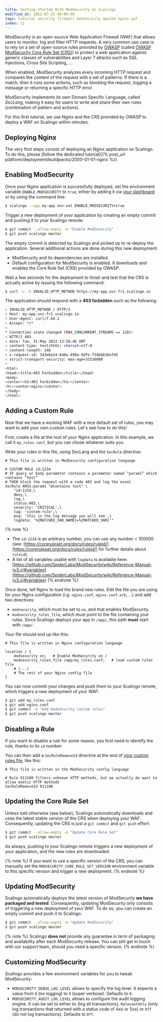 ```yaml
---
title: Getting Started With ModSecurity on Scalingo
modified_at: 2022-07-25 00:00:00
tags: tutorial security firewall modsecurity apache nginx waf
index: 11
---
```


ModSecurity is an open-source Web Application Firewall (WAF) that allows users
to monitor, log and filter HTTP requests. A very common use case is to rely on
a set of open-source rules provided by [OWASP](https://owasp.org/) (called
[OWASP ModSecurity Core Rule Set (CRS)](https://owasp.org/www-project-modsecurity-core-rule-set/))
to protect a web application against generic classes of vulnerabilities and
Layer 7 attacks such as SQL injections, Cross Site Scripting, ...

When enabled, ModSecurity analyzes every incoming HTTP request and compares
the content of the request with a set of patterns. If there is a match, then it
runs some actions, such as blocking the request, logging a message or returning
a specific HTTP error.

ModSecurity implements its own Domain Specific Language, called *SecLang*,
making it easy for users to write and share their own rules (combination of
pattern and actions).

For this first tutorial, we use Nginx and the CRS provided by OWASP to deploy a
WAF on Scalingo within minutes.

## Deploying Nginx

The very first steps consist of deploying an Nginx application on Scalingo. To
do this, please [follow the dedicated tutorial]({% post_url platform/deployment/buildpacks/2000-01-01-nginx %}).

## Enabling ModSecurity

Once your Nginx application is successfully deployed, set the environment
variable `ENABLE_MODSECURITY` to `true`, either by adding it via
[your dashboard](https://dashboard.scalingo.com/) or by using the command line:

```bash
$ scalingo --app my-app env-set ENABLE_MODSECURITY=true
```

Trigger a new deployment of your application by creating an empty commit and
pushing it to your Scalingo remote:

```bash
$ git commit --allow-empty -m "Enable ModSecurity"
$ git push scalingo master
```

The empty commit is detected by Scalingo and picked up to re-deploy the
application. Several additional actions are done during this new deployment:

- ModSecurity and its dependencies are installed.
- Default configuration for ModSecurity is enabled. It downloads and enables
  the Core Rule Set (CRS) provided by OWASP.

Wait a few seconds for the deployment to finish and test that the CRS is
actually active by issuing the following command:

```bash
$ curl -v -X INVALID_HTTP_METHOD https://my-app.osc-fr1.scalingo.io
```

The application should respond with a **403 forbidden** such as the following:

```bash
> INVALID_HTTP_METHOD / HTTP/2
> Host: my-app.osc-fr1.scalingo.io
> User-Agent: curl/7.64.1
> Accept: */*
>
* Connection state changed (MAX_CONCURRENT_STREAMS == 128)!
< HTTP/2 403
< date: Tue, 31 May 2022 13:58:46 GMT
< content-type: text/html; charset=utf-8
< content-length: 146
< x-request-id: 343e6a24-640e-499a-9dfe-f5dbb636ef45
< strict-transport-security: max-age=31536000
<
<html>
<head><title>403 Forbidden</title></head>
<body>
<center><h1>403 Forbidden</h1></center>
<hr><center>nginx</center>
</body>
</html>
```

## Adding a Custom Rule

Now that we have a working WAF with a nice default set of rules, you may want
to add your own custom rules. Let's see how to do this!

First, create a file at the root of your Nginx application. In this example, we
call it `my_rules.conf`, but you can chose whatever suits you.

Write your rules in this file, using SecLang and the `SecRule` directive:

```
# This file is written in ModSecurity configuration language

# CUSTOM RULE id:1234
# IF query or body parameter contains a parameter named “param1” which contains “test”
# THEN block the request with a code 403 and log the event
SecRule ARGS:param1 "@contains test" \
    "id:1234,\
    deny,\
    log,\
    status:403,\
    severity: 'CRITICAL',\
    tag: 'custom-rule',\
    msg: 'this is the log message you will see',\
    logdata: '%{MATCHED_VAR_NAME}=%{MATCHED_VAR}'"
```

{% note %}
- The `id:1234` is an arbitrary number, you can use any number < 100000 (see:
[https://coreruleset.org/docs/rules/ruleid/](https://coreruleset.org/docs/rules/ruleid/) for further details about `ruleid`).
- A list of all variables usable with `logdata` is available here:
[https://github.com/SpiderLabs/ModSecurity/wiki/Reference-Manual-(v3.x)#variables](https://github.com/SpiderLabs/ModSecurity/wiki/Reference-Manual-(v3.x)#variables)
{% endnote %}

Once done, tell Nginx to load the brand new rules. Edit the file you are using
for your Nginx configuration (i.g. `nginx.conf`, `nginx.conf.erb`, ...) and add
two directives:

- `modsecurity`, which must be set to `on`, and that enables ModSecurity.
- `modsecurity_rules_file`, which must point to the file containing your rules.
  Since Scalingo deploys your app in `/app/`, this path **must** start with
  `/app/`.

Your file should end up like this:

```
# This file is written in Nginx configuration language

location / {
    modsecurity on;   # Enable ModSecurity on /
    modsecurity_rules_file /app/my_rules.conf;   # load custom rules file
    # (...)
    # The rest of your Nginx config file
}
```

You can now commit your changes and push them to your Scalingo remote, which
triggers a new deployment of your WAF:

```bash
$ git add my_rules.conf
$ git add nginx.conf
$ git commit -m "Add modsecurity custom rules"
$ git push scalingo master
```

## Disabling a Rule

If you want to disable a rule for some reason, you first need to identify the
rule, thanks to its `id` number.

You can then add a `SecRuleRemoveId` directive at the end of
[your custom rules file](#adding-a-custom-rule), like this:

```
# This file is written in the ModSecurity config language

# Rule 911100 filters unknown HTTP methods, but we actually do want to allow exotic HTTP methods
SecRuleRemoveId 911100
```

## Updating the Core Rule Set

Unless told otherwise (see below), Scalingo automatically downloads and uses
the latest stable version of the CRS when deploying your WAF. Consequently,
updating the CRS is just a `git commit` and `git push` effort:

```bash
$ git commit --allow-empty -m "Update Core Rule Set"
$ git push scalingo master
```

As always, pushing to your Scalingo remote triggers a new deployment of your
application, and the new rules are downloaded.

{% note %}
If you want to use a specific version of the CRS, you can manually set the
`MODSECURITY_CORE_RULE_SET_VERSION` environment variable to this specific
version and trigger a new deployment.
{% endnote %}

## Updating ModSecurity

Scalingo automatically deploys the latest version of ModSecurity **we have
packaged and tested**. Consequently, updating ModSecurity only consists of
triggering a new deployment of your WAF. To do so, you can create an empty
commit and push it to Scalingo:

```bash
$ git commit --allow-empty -m "Update ModSecurity"
$ git push scalingo master
```

{% note %}
Scalingo **does not** provide any guarantee in term of packaging and
availability after each ModSecurity release. You can still get in touch with our
support team, should you need a specific version.
{% endnote %}

## Customizing ModSecurity

Scalingo provides a few environment variables for you to tweak ModSecurity:

- `MODSECURITY_DEBUG_LOG_LEVEL` allows to specify the log level. It expects a
  value from `0` (no logging) to `9` (super verbose).
  Defaults to `0`.
- `MODSECURITY_AUDIT_LOG_LEVEL` allows to configure the audit logging engine. It
  can be set to either `On` (log all transactions), `RelevantOnly` (only log
  transactions that returned with a status code of 4xx or 5xx) or `Off` (do not
  log transactions).
  Defaults to `Off`.

